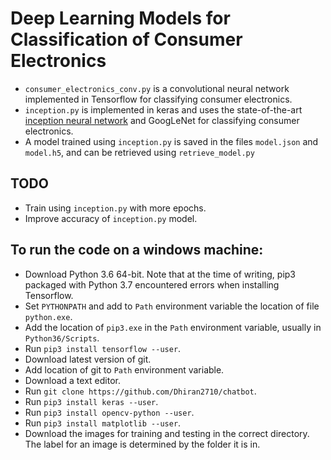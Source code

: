 # Deep Learning Models for Classification of Consumer Electronics

- `consumer_electronics_conv.py` is a convolutional neural network implemented in Tensorflow for classifying consumer electronics. 
- `inception.py` is implemented in keras and uses the state-of-the-art [inception neural network](https://arxiv.org/abs/1409.4842) and GoogLeNet for classifying consumer electronics.
- A model trained using `inception.py` is saved in the files `model.json` and `model.h5`, and can be retrieved using `retrieve_model.py`

## TODO
- Train using `inception.py` with more epochs.
- Improve accuracy of `inception.py` model. 

## To run the code on a windows machine:

- Download Python 3.6 64-bit. Note that at the time of writing, pip3 packaged with Python 3.7 encountered errors when installing Tensorflow.
- Set `PYTHONPATH` and add to `Path` environment variable the location of file `python.exe`.
- Add the location of `pip3.exe` in the `Path` environment variable, usually in `Python36/Scripts`.
- Run `pip3 install tensorflow --user`.
- Download latest version of git.  
- Add location of git to `Path` environment variable. 
- Download a text editor.
- Run `git clone https://github.com/Dhiran2710/chatbot`.
- Run `pip3 install keras --user`.
- Run `pip3 install opencv-python --user`.
- Run `pip3 install matplotlib --user`.
- Download the images for training and testing in the correct directory. The label for an image is determined by the folder it is in.

